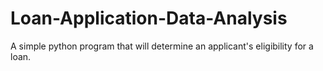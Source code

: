 # Loan-Application-Data-Analysis
A simple python program that will determine an applicant's eligibility for a loan. 
